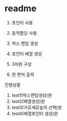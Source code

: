 # readme
1. 포인터 사용
2. 동적할당 사용


1. 박스 랜덤 생성
2. 포인터 배열 생성
3. 3차원 구성
4. 한 면씩 출력

진행상황
1. test1(박스랜덤생성)완
2. test2(배열생성)완
3. test3(가로세로높이 선택)완
4. test4(배열포인터 생성)완